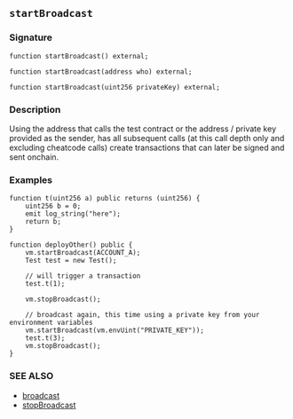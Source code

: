 ## `startBroadcast`

### Signature

```solidity
function startBroadcast() external;
```

```solidity
function startBroadcast(address who) external;
```

```solidity
function startBroadcast(uint256 privateKey) external;
```

### Description

Using the address that calls the test contract or the address / private key provided
as the sender, has all subsequent calls (at this call depth only and excluding cheatcode calls) create
transactions that can later be signed and sent onchain.

### Examples

```solidity
function t(uint256 a) public returns (uint256) {
    uint256 b = 0;
    emit log_string("here");
    return b;
}

function deployOther() public {
    vm.startBroadcast(ACCOUNT_A);
    Test test = new Test();
    
    // will trigger a transaction
    test.t(1);
    
    vm.stopBroadcast();

    // broadcast again, this time using a private key from your environment variables
    vm.startBroadcast(vm.envUint("PRIVATE_KEY"));
    test.t(3);
    vm.stopBroadcast();
}
```

### SEE ALSO

- [broadcast](./broadcast.md)
- [stopBroadcast](./stop-broadcast.md)
